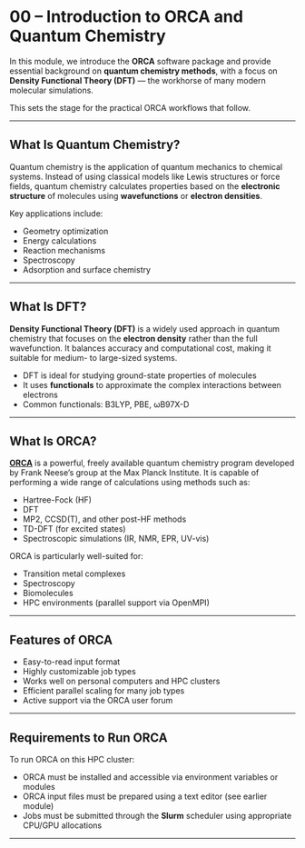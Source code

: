 # 00 – Introduction to ORCA and Quantum Chemistry

In this module, we introduce the **ORCA** software package and provide essential background on **quantum chemistry methods**, with a focus on **Density Functional Theory (DFT)** — the workhorse of many modern molecular simulations.

This sets the stage for the practical ORCA workflows that follow.

---

## What Is Quantum Chemistry?

Quantum chemistry is the application of quantum mechanics to chemical systems. Instead of using classical models like Lewis structures or force fields, quantum chemistry calculates properties based on the **electronic structure** of molecules using **wavefunctions** or **electron densities**.

Key applications include:
- Geometry optimization
- Energy calculations
- Reaction mechanisms
- Spectroscopy
- Adsorption and surface chemistry

---

## What Is DFT?

**Density Functional Theory (DFT)** is a widely used approach in quantum chemistry that focuses on the **electron density** rather than the full wavefunction. It balances accuracy and computational cost, making it suitable for medium- to large-sized systems.

- DFT is ideal for studying ground-state properties of molecules
- It uses **functionals** to approximate the complex interactions between electrons
- Common functionals: B3LYP, PBE, ωB97X-D

---

## What Is ORCA?

[**ORCA**](https://www.faccts.de/docs/orca/6.0/manual/index.html) is a powerful, freely available quantum chemistry program developed by Frank Neese’s group at the Max Planck Institute. It is capable of performing a wide range of calculations using methods such as:

- Hartree-Fock (HF)
- DFT
- MP2, CCSD(T), and other post-HF methods
- TD-DFT (for excited states)
- Spectroscopic simulations (IR, NMR, EPR, UV-vis)

ORCA is particularly well-suited for:
- Transition metal complexes
- Spectroscopy
- Biomolecules
- HPC environments (parallel support via OpenMPI)

---

## Features of ORCA

- Easy-to-read input format
- Highly customizable job types
- Works well on personal computers and HPC clusters
- Efficient parallel scaling for many job types
- Active support via the ORCA user forum

---

## Requirements to Run ORCA

To run ORCA on this HPC cluster:

- ORCA must be installed and accessible via environment variables or modules
- ORCA input files must be prepared using a text editor (see earlier module)
- Jobs must be submitted through the **Slurm** scheduler using appropriate CPU/GPU allocations

---
